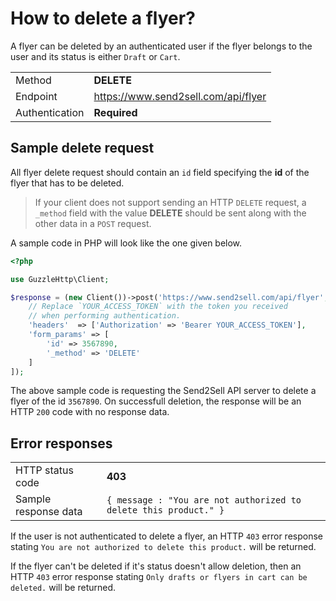 # How to delete a flyer?

A flyer can be deleted by an authenticated user if the flyer belongs to the user and its status is either `Draft` or `Cart`.

|                |                                     |
| -------------- | ----------------------------------- |
| Method         | **DELETE**                          |
| Endpoint       | https://www.send2sell.com/api/flyer |
| Authentication | **Required**                        |

## Sample delete request

All flyer delete request should contain an `id` field specifying the **id** of the flyer that has to be deleted.

> If your client does not support sending an HTTP `DELETE` request, a `_method` field with the value **DELETE** should be sent along with the other data in a `POST` request.

A sample code in PHP will look like the one given below.

```php
<?php

use GuzzleHttp\Client;

$response = (new Client())->post('https://www.send2sell.com/api/flyer', [
    // Replace `YOUR_ACCESS_TOKEN` with the token you received
    // when performing authentication.
    'headers'  => ['Authorization' => 'Bearer YOUR_ACCESS_TOKEN'],
    'form_params' => [
        'id' => 3567890,
        '_method' => 'DELETE'
    ]
]);
```

The above sample code is requesting the Send2Sell API server to delete a flyer of the id `3567890`. On successfull deletion, the response will be an HTTP `200` code with no response data.

## Error responses

|                      |                                                                  |
| :------------------- | :--------------------------------------------------------------- |
| HTTP status code     | **403**                                                          |
| Sample response data | `{ message : "You are not authorized to delete this product." }` |

If the user is not authenticated to delete a flyer, an HTTP `403` error response stating `You are not authorized to delete this product.` will be returned.

If the flyer can't be deleted if it's status doesn't allow deletion, then an HTTP `403` error response stating `Only drafts or flyers in cart can be deleted.` will be returned.
